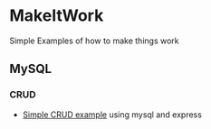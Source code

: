 # MakeItWork
Simple Examples of how to make things work

## MySQL
### CRUD
- [Simple CRUD example](https://github.com/richhosek/MakeItWork/tree/master/MySQL/CRUD) using mysql and express
